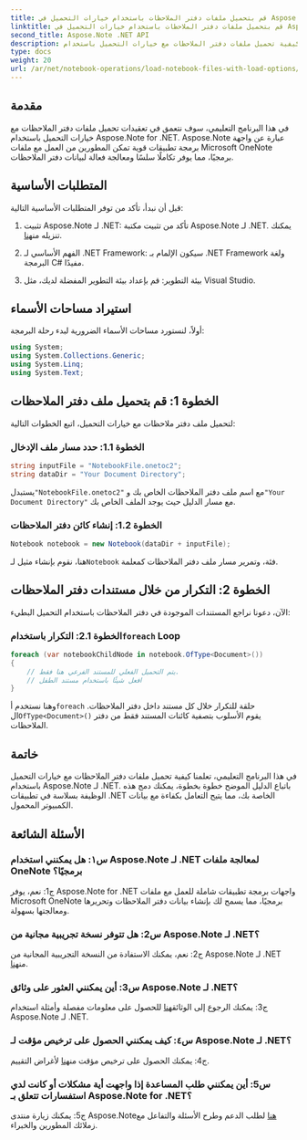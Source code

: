```yaml
---
title: قم بتحميل ملفات دفتر الملاحظات باستخدام خيارات التحميل في Aspose Note .NET
linktitle: قم بتحميل ملفات دفتر الملاحظات باستخدام خيارات التحميل في Aspose Note .NET
second_title: Aspose.Note .NET API
description: تعرف على كيفية تحميل ملفات دفتر الملاحظات مع خيارات التحميل باستخدام Aspose.Note لـ .NET. قم بدمج هذه الوظيفة بسلاسة في تطبيقات .NET الخاصة بك للتعامل بكفاءة مع بيانات الكمبيوتر المحمول.
type: docs
weight: 20
url: /ar/net/notebook-operations/load-notebook-files-with-load-options/
---
```

## مقدمة

في هذا البرنامج التعليمي، سوف نتعمق في تعقيدات تحميل ملفات دفتر الملاحظات مع خيارات التحميل باستخدام Aspose.Note for .NET. Aspose.Note عبارة عن واجهة برمجة تطبيقات قوية تمكن المطورين من العمل مع ملفات Microsoft OneNote برمجيًا، مما يوفر تكاملًا سلسًا ومعالجة فعالة لبيانات دفتر الملاحظات.

## المتطلبات الأساسية

قبل أن نبدأ، تأكد من توفر المتطلبات الأساسية التالية:

1.  تثبيت Aspose.Note لـ .NET: تأكد من تثبيت مكتبة Aspose.Note لـ .NET. يمكنك تنزيله من[هنا](https://releases.aspose.com/note/net/).

2. الفهم الأساسي لـ .NET Framework: سيكون الإلمام بـ .NET Framework ولغة البرمجة C# مفيدًا.

3. بيئة التطوير: قم بإعداد بيئة التطوير المفضلة لديك، مثل Visual Studio.

## استيراد مساحات الأسماء

أولاً، لنستورد مساحات الأسماء الضرورية لبدء رحلة البرمجة:

```csharp
using System;
using System.Collections.Generic;
using System.Linq;
using System.Text;
```

## الخطوة 1: قم بتحميل ملف دفتر الملاحظات

لتحميل ملف دفتر ملاحظات مع خيارات التحميل، اتبع الخطوات التالية:

### الخطوة 1.1: حدد مسار ملف الإدخال

```csharp
string inputFile = "NotebookFile.onetoc2";
string dataDir = "Your Document Directory";
```

 يستبدل`"NotebookFile.onetoc2"` مع اسم ملف دفتر الملاحظات الخاص بك و`"Your Document Directory"` مع مسار الدليل حيث يوجد الملف الخاص بك.

### الخطوة 1.2: إنشاء كائن دفتر الملاحظات

```csharp
Notebook notebook = new Notebook(dataDir + inputFile);
```

 هنا، نقوم بإنشاء مثيل لـ`Notebook` فئة، وتمرير مسار ملف دفتر الملاحظات كمعلمة.

## الخطوة 2: التكرار من خلال مستندات دفتر الملاحظات

الآن، دعونا نراجع المستندات الموجودة في دفتر الملاحظات باستخدام التحميل البطيء:

###  الخطوة 2.1: التكرار باستخدام`foreach` Loop

```csharp
foreach (var notebookChildNode in notebook.OfType<Document>()) 
{
    // يتم التحميل الفعلي للمستند الفرعي هنا فقط.
    // افعل شيئًا باستخدام مستند الطفل
}
```

 وهنا نستخدم أ`foreach` حلقة للتكرار خلال كل مستند داخل دفتر الملاحظات. ال`OfType<Document>()` يقوم الأسلوب بتصفية كائنات المستند فقط من دفتر الملاحظات.

## خاتمة

في هذا البرنامج التعليمي، تعلمنا كيفية تحميل ملفات دفتر الملاحظات مع خيارات التحميل باستخدام Aspose.Note لـ .NET. باتباع الدليل الموضح خطوة بخطوة، يمكنك دمج هذه الوظيفة بسلاسة في تطبيقات .NET الخاصة بك، مما يتيح التعامل بكفاءة مع بيانات الكمبيوتر المحمول.

## الأسئلة الشائعة

### س١: هل يمكنني استخدام Aspose.Note لـ .NET لمعالجة ملفات OneNote برمجيًا؟

ج1: نعم، يوفر Aspose.Note for .NET واجهات برمجة تطبيقات شاملة للعمل مع ملفات Microsoft OneNote برمجيًا، مما يسمح لك بإنشاء بيانات دفتر الملاحظات وتحريرها ومعالجتها بسهولة.

### س2: هل تتوفر نسخة تجريبية مجانية من Aspose.Note لـ .NET؟

ج2: نعم، يمكنك الاستفادة من النسخة التجريبية المجانية من Aspose.Note لـ .NET من[هنا](https://releases.aspose.com/).

### س3: أين يمكنني العثور على وثائق Aspose.Note لـ .NET؟

 ج3: يمكنك الرجوع إلى الوثائق[هنا](https://reference.aspose.com/note/net/) للحصول على معلومات مفصلة وأمثلة استخدام Aspose.Note لـ .NET.

### س٤: كيف يمكنني الحصول على ترخيص مؤقت لـ Aspose.Note لـ .NET؟

 ج4: يمكنك الحصول على ترخيص مؤقت من[هنا](https://purchase.aspose.com/temporary-license/) لأغراض التقييم.

### س5: أين يمكنني طلب المساعدة إذا واجهت أية مشكلات أو كانت لدي استفسارات تتعلق بـ Aspose.Note for .NET؟

 ج5: يمكنك زيارة منتدى Aspose.Note[هنا](https://forum.aspose.com/c/note/28) لطلب الدعم وطرح الأسئلة والتفاعل مع زملائك المطورين والخبراء.